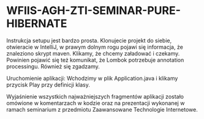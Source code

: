 # WFIIS-AGH-ZTI-SEMINAR-PURE-HIBERNATE

Instrukcja setupu jest bardzo prosta. 
Klonujecie projekt do siebie, otwieracie w IntelliJ, w prawym dolnym rogu pojawi się informacja, że znaleziono skrypt maven. Klikamy, że chcemy załadować i czekamy. 
Powinien pojawić się też komunikat, że Lombok potrzebuje annotation processingu. Również się zgadzamy. 

Uruchomienie aplikacji: 
Wchodzimy w plik Application.java i klikamy przycisk Play przy definicji klasy. 

Wyjaśnienie wszystkich najważniejszych fragmentów aplikacji zostało omówione w komentarzach w kodzie oraz na prezentacji wykonanej w ramach seminarium z przedmiotu Zaawansowane Technologie Internetowe.
